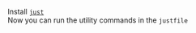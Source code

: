 Install [`just`](https://github.com/casey/just)  
Now you can run the utility commands in the `justfile`



